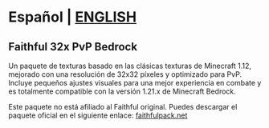 # Español | [ENGLISH](README.md)

## Faithful 32x PvP Bedrock

Un paquete de texturas basado en las clásicas texturas de Minecraft 1.12, mejorado con una resolución de 32x32 píxeles y optimizado para PvP. Incluye pequeños ajustes visuales para una mejor experiencia en combate y es totalmente compatible con la versión 1.21.x de Minecraft Bedrock.

Este paquete no está afiliado al Faithful original. Puedes descargar el paquete oficial en el siguiente enlace:
[faithfulpack.net](https://faithfulpack.net/)
